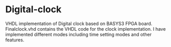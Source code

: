 # Digital-clock
VHDL implementation of Digital clock based on BASYS3 FPGA board.
Finalclock.vhd contains the VHDL code for the clock implementation. I have implemented different modes including time setting modes and other features.
